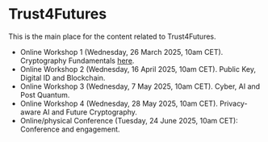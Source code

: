 # Trust4Futures
This is the main place for the content related to Trust4Futures.

* Online Workshop 1 (Wednesday, 26 March 2025, 10am CET). Cryptography Fundamentals [here](https://github.com/billbuchanan/trust4futures/tree/main/workshop_01).
* Online Workshop 2 (Wednesday, 16 April 2025, 10am CET). Public Key, Digital ID and Blockchain.
* Online Workshop 3 (Wednesday, 7 May 2025, 10am CET). Cyber, AI and Post Quantum.
* Online Workshop 4 (Wednesday, 28 May 2025, 10am CET). Privacy-aware AI and Future Cryptography.
* Online/physical Conference (Tuesday, 24 June 2025, 10am CET): Conference and engagement.



